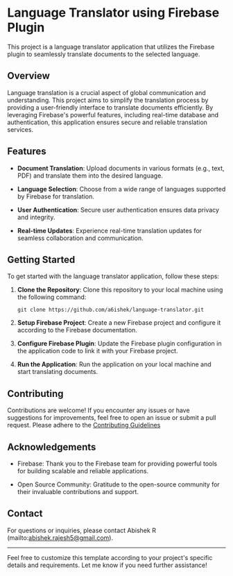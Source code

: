 # Language Translator using Firebase Plugin

This project is a language translator application that utilizes the Firebase plugin to seamlessly translate documents to the selected language.

## Overview

Language translation is a crucial aspect of global communication and understanding. This project aims to simplify the translation process by providing a user-friendly interface to translate documents efficiently. By leveraging Firebase's powerful features, including real-time database and authentication, this application ensures secure and reliable translation services.

## Features

- **Document Translation**: Upload documents in various formats (e.g., text, PDF) and translate them into the desired language.
  
- **Language Selection**: Choose from a wide range of languages supported by Firebase for translation.

- **User Authentication**: Secure user authentication ensures data privacy and integrity.

- **Real-time Updates**: Experience real-time translation updates for seamless collaboration and communication.

## Getting Started

To get started with the language translator application, follow these steps:

1. **Clone the Repository**: Clone this repository to your local machine using the following command:

   ```
   git clone https://github.com/a6ishek/language-translator.git
   ```

2. **Setup Firebase Project**: Create a new Firebase project and configure it according to the Firebase documentation.

3. **Configure Firebase Plugin**: Update the Firebase plugin configuration in the application code to link it with your Firebase project.

4. **Run the Application**: Run the application on your local machine and start translating documents.

## Contributing

Contributions are welcome! If you encounter any issues or have suggestions for improvements, feel free to open an issue or submit a pull request. Please adhere to the [Contributing Guidelines](CONTRIBUTING.md)

## Acknowledgements

- Firebase: Thank you to the Firebase team for providing powerful tools for building scalable and reliable applications.

- Open Source Community: Gratitude to the open-source community for their invaluable contributions and support.

## Contact

For questions or inquiries, please contact Abishek R (mailto:abishek.rajesh5@gmail.com).

---

Feel free to customize this template according to your project's specific details and requirements. Let me know if you need further assistance!
